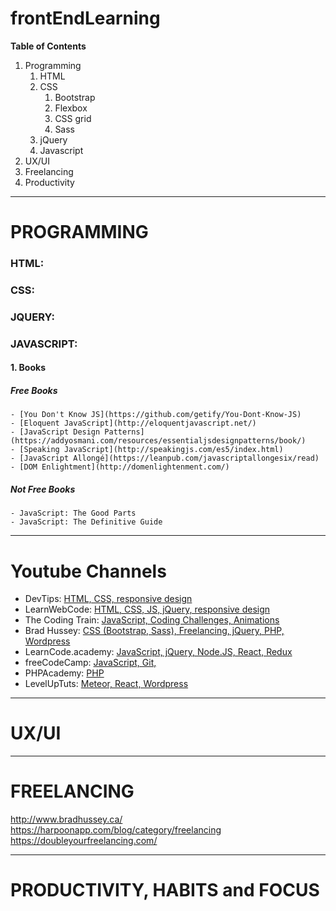 # frontEndLearning

**Table of Contents**
1. Programming
   1. HTML
   2. CSS
      1. Bootstrap
      2. Flexbox
      3. CSS grid
      4. Sass
   3. jQuery
   4. Javascript
2. UX/UI
3. Freelancing
4. Productivity

<hr>

# PROGRAMMING

### HTML:

### CSS:

### JQUERY:


### JAVASCRIPT:

#### 1. Books
  ##### Free Books
    - [You Don't Know JS](https://github.com/getify/You-Dont-Know-JS)
    - [Eloquent JavaScript](http://eloquentjavascript.net/)
    - [JavaScript Design Patterns](https://addyosmani.com/resources/essentialjsdesignpatterns/book/)
    - [Speaking JavaScript](http://speakingjs.com/es5/index.html)
    - [JavaScript Allongé](https://leanpub.com/javascriptallongesix/read)
    - [DOM Enlightment](http://domenlightenment.com/)
  ##### Not Free Books
    - JavaScript: The Good Parts
    - JavaScript: The Definitive Guide

<hr>

# Youtube Channels
- DevTips: [HTML, CSS, responsive design](https://www.youtube.com/user/DevTipsForDesigners)
- LearnWebCode: [HTML, CSS, JS, jQuery, responsive design](https://www.youtube.com/channel/UCHRp19HU7Y2LwfI0Ai6WAGQ)
- The Coding Train: [JavaScript, Coding Challenges, Animations](https://www.youtube.com/user/shiffman/)
- Brad Hussey: [CSS (Bootstrap, Sass), Freelancing, jQuery, PHP, Wordpress](https://www.youtube.com/channel/UCVguiojKA6iobcySMJ5boNA)
- LearnCode.academy: [JavaScript, jQuery, Node.JS, React, Redux](https://www.youtube.com/channel/UCVTlvUkGslCV_h-nSAId8Sw)
- freeCodeCamp: [JavaScript, Git, ](https://www.youtube.com/channel/UC8butISFwT-Wl7EV0hUK0BQ)
- PHPAcademy: [PHP](https://www.youtube.com/user/phpacademy)
- LevelUpTuts: [Meteor, React, Wordpress](https://www.youtube.com/user/LevelUpTuts/playlists)

<hr>

# UX/UI

<hr>

# FREELANCING

http://www.bradhussey.ca/
https://harpoonapp.com/blog/category/freelancing
https://doubleyourfreelancing.com/

<hr>

# PRODUCTIVITY, HABITS and FOCUS
